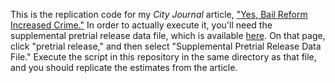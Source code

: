 This is the replication code for my _City Journal_ article, ["Yes, Bail Reform Increased Crime."](https://www.city-journal.org/new-yorks-bail-reform-has-increased-crime) In order to actually execute it, you'll need the supplemental pretrial release data file, which is available [here](https://www.criminaljustice.ny.gov/crimnet/ojsa/stats.htm). On that page, click "pretrial release," and then select "Supplemental Pretrial Release Data File." Execute the script in this repository in the same directory as that file, and you should replicate the estimates from the article.
